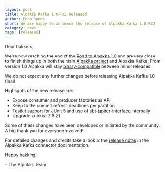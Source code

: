 ```yaml
---
layout: post
title: Alpakka Kafka 1.0-RC2 Released
author: Enno Runne
short: We are happy to announce the release of Alpakka Kafka 1.0-RC2
category: news
tags: [releases]
---
```


Dear hakkers,

We're now reaching the end of the [Road to Alpakka 1.0](https://akka.io/blog/news/2018/08/30/alpakka-towards-1.0) and are very close to finish things up in both the main [Alpakka project](https://doc.akka.io/docs/alpakka/current/) and Alpakka Kafka. From version 1.0 Alpakka will stay [binary-compatible](https://doc.akka.io/docs/akka/current/common/binary-compatibility-rules.html#binary-compatibility-rules) between minor releases.

We do not expect any further changes before releasing Alpakka Kafka 1.0 final!

Highlights of the new release are:

* Expose consumer and producer factories as API
* Keep to the commit refresh deadlines per partition 
* Testkit support for JUnit 5 and use of [sbt-jupiter-interface](https://github.com/maichler/sbt-jupiter-interface) internally
* Upgrade to Akka 2.5.21

Some of these changes have been developed or initiated by the community. A big thank you for everyone involved!

For detailed changes and credits take a look at the [release notes](https://doc.akka.io/docs/akka-stream-kafka/current/release-notes/1.0-RC2.html) in the Alpakka Kafka connector documentation.

Happy hakking!

– The Alpakka Team
